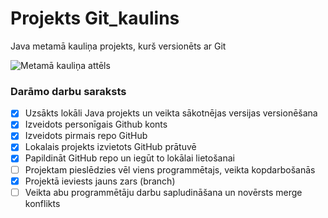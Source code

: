 # Projekts Git_kaulins
Java metamā kauliņa projekts, kurš versionēts ar Git

![Metamā kauliņa attēls](https://upload.wikimedia.org/wikipedia/commons/6/6a/Dice.jpg)

### **Darāmo darbu saraksts**
- [x] Uzsākts lokāli Java projekts un veikta sākotnējas versijas versionēšana
- [x] Izveidots personīgais Github konts
- [x] Izveidots pirmais repo GitHub
- [x] Lokalais projekts izvietots GitHub prātuvē
- [x] Papildināt GitHub repo un iegūt to lokālai lietošanai
- [ ] Projektam pieslēdzies vēl viens programmētajs, veikta kopdarbošanās
- [x] Projektā ieviests jauns zars (branch)
- [ ] Veikta abu programmētāju darbu sapludināšana un novērsts merge konflikts
